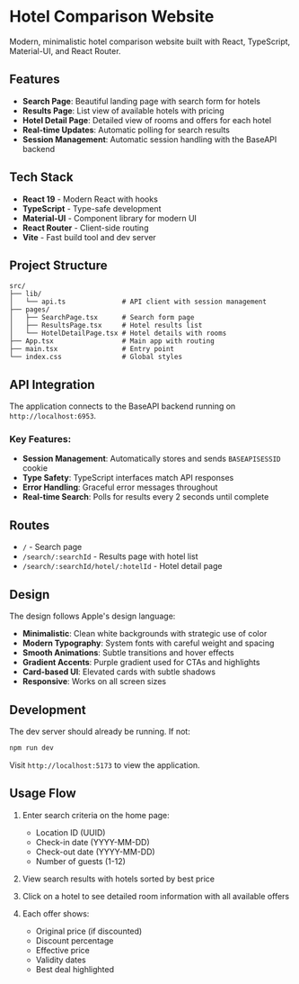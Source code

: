 # Hotel Comparison Website

Modern, minimalistic hotel comparison website built with React, TypeScript, Material-UI, and React Router.

## Features

- **Search Page**: Beautiful landing page with search form for hotels
- **Results Page**: List view of available hotels with pricing
- **Hotel Detail Page**: Detailed view of rooms and offers for each hotel
- **Real-time Updates**: Automatic polling for search results
- **Session Management**: Automatic session handling with the BaseAPI backend

## Tech Stack

- **React 19** - Modern React with hooks
- **TypeScript** - Type-safe development
- **Material-UI** - Component library for modern UI
- **React Router** - Client-side routing
- **Vite** - Fast build tool and dev server

## Project Structure

```
src/
├── lib/
│   └── api.ts              # API client with session management
├── pages/
│   ├── SearchPage.tsx      # Search form page
│   ├── ResultsPage.tsx     # Hotel results list
│   └── HotelDetailPage.tsx # Hotel details with rooms
├── App.tsx                 # Main app with routing
├── main.tsx                # Entry point
└── index.css               # Global styles
```

## API Integration

The application connects to the BaseAPI backend running on `http://localhost:6953`.

### Key Features:

- **Session Management**: Automatically stores and sends `BASEAPISESSID` cookie
- **Type Safety**: TypeScript interfaces match API responses
- **Error Handling**: Graceful error messages throughout
- **Real-time Search**: Polls for results every 2 seconds until complete

## Routes

- `/` - Search page
- `/search/:searchId` - Results page with hotel list
- `/search/:searchId/hotel/:hotelId` - Hotel detail page

## Design

The design follows Apple's design language:

- **Minimalistic**: Clean white backgrounds with strategic use of color
- **Modern Typography**: System fonts with careful weight and spacing
- **Smooth Animations**: Subtle transitions and hover effects
- **Gradient Accents**: Purple gradient used for CTAs and highlights
- **Card-based UI**: Elevated cards with subtle shadows
- **Responsive**: Works on all screen sizes

## Development

The dev server should already be running. If not:

```bash
npm run dev
```

Visit `http://localhost:5173` to view the application.

## Usage Flow

1. Enter search criteria on the home page:
   - Location ID (UUID)
   - Check-in date (YYYY-MM-DD)
   - Check-out date (YYYY-MM-DD)
   - Number of guests (1-12)

2. View search results with hotels sorted by best price

3. Click on a hotel to see detailed room information with all available offers

4. Each offer shows:
   - Original price (if discounted)
   - Discount percentage
   - Effective price
   - Validity dates
   - Best deal highlighted